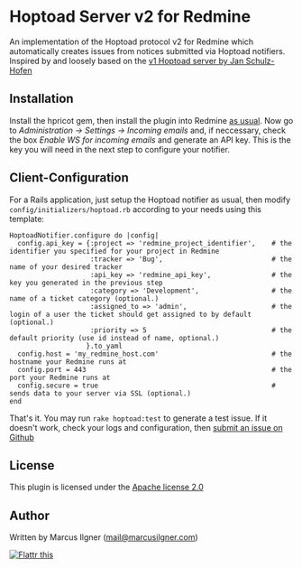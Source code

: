 # Hoptoad Server v2 for Redmine

An implementation of the Hoptoad protocol v2 for Redmine which automatically creates issues from notices submitted via Hoptoad notifiers.
Inspired by and loosely based on the [v1 Hoptoad server by Jan Schulz-Hofen](https://github.com/yeah/redmine_hoptoad_server)


## Installation

Install the hpricot gem, then install the plugin into Redmine [as usual](http://www.redmine.org/projects/redmine/wiki/Plugins).
Now go to _Administration -> Settings -> Incoming emails_ and, if neccessary, check the box _Enable WS for incoming emails_ and generate an API key. This is the key you will need in the next step to configure your notifier.


## Client-Configuration

For a Rails application, just setup the Hoptoad notifier as usual, then modify `config/initializers/hoptoad.rb` according to your needs using this template:

	HoptoadNotifier.configure do |config|
	  config.api_key = {:project => 'redmine_project_identifier',    # the identifier you specified for your project in Redmine
	                    :tracker => 'Bug',                           # the name of your desired tracker
	                    :api_key => 'redmine_api_key',               # the key you generated in the previous step
	                    :category => 'Development',                  # the name of a ticket category (optional.)
	                    :assigned_to => 'admin',                     # the login of a user the ticket should get assigned to by default (optional.)
	                    :priority => 5                               # the default priority (use id instead of name, optional.)
	                   }.to_yaml
	  config.host = 'my_redmine_host.com'                            # the hostname your Redmine runs at
	  config.port = 443                                              # the port your Redmine runs at
	  config.secure = true                                           # sends data to your server via SSL (optional.)
	end

That's it. You may run `rake hoptoad:test` to generate a test issue.
If it doesn't work, check your logs and configuration, then [submit an issue on Github](https://github.com/milgner/redmine_hoptoad_server_v2/issues)


## License

This plugin is licensed under the [Apache license 2.0](http://www.apache.org/licenses/LICENSE-2.0.html)


## Author

Written by Marcus Ilgner (mail@marcusilgner.com)

[![Flattr this](http://api.flattr.com/button/flattr-badge-large.png)](http://flattr.com/thing/307397/Hoptoad-server-plugin-for-the-Redmine-issue-tracker)